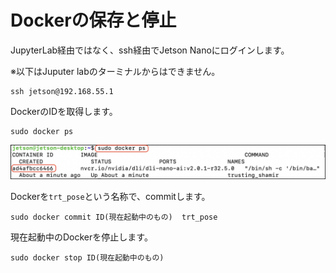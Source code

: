 # Dockerの保存と停止

JupyterLab経由ではなく、ssh経由でJetson Nanoにログインします。

※以下はJuputer labのターミナルからはできません。

```
ssh jetson@192.168.55.1
```

DockerのIDを取得します。

```
sudo docker ps
```

![](./img/docker01.jpg)


Dockerを`trt_pose`という名称で、commitします。

```
sudo docker commit ID(現在起動中のもの)  trt_pose
```

現在起動中のDockerを停止します。

```
sudo docker stop ID(現在起動中のもの)
```

